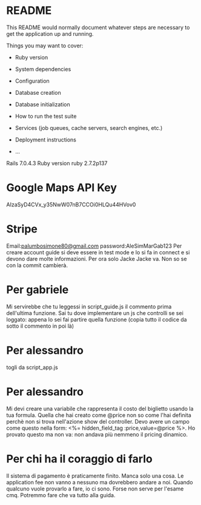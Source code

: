 # README

This README would normally document whatever steps are necessary to get the
application up and running.

Things you may want to cover:

- Ruby version

- System dependencies

- Configuration

- Database creation

- Database initialization

- How to run the test suite

- Services (job queues, cache servers, search engines, etc.)

- Deployment instructions

- ...

Rails 7.0.4.3
Ruby version ruby 2.7.2p137

# Google Maps API Key

AIzaSyD4CVx_y35NwW07nB7CCOi0HLQu44HVov0

# Stripe
Email:palumbosimone80@gmail.com
password:AleSimMarGab123
Per creare account guide si deve essere in test mode e lo si fa in connect e si devono dare molte informazioni.
Per ora solo Jacke Jacke va. Non so se con la commit cambierà. 
# Per gabriele

Mi servirebbe che tu leggessi in script_guide.js il commento prima dell'ultima funzione. Sai tu dove implementare
un js che controlli se sei loggato: appena lo sei fai partire quella funzione (copia tutto il codice da sotto il
commento in poi là)

# Per alessandro

togli da script_app.js

# Per alessandro
  Mi devi creare una variabile che rappresenta il costo del biglietto usando la tua formula. Quella che hai creato come @price non so come l'hai definita perchè non si trova nell'azione show del controller. Devo avere un campo come questo nella form: <%= hidden_field_tag :price,value=@price %>. Ho provato questo ma non va: non andava più nemmeno il pricing dinamico.

# Per chi ha il coraggio di farlo
  Il sistema di pagamento è praticamente finito. Manca solo una cosa. Le application fee non vanno a nessuno ma 
  dovrebbero andare a noi. Quando qualcuno vuole provarlo a fare, io ci sono. Forse non serve per l'esame cmq. 
  Potremmo fare che va tutto alla guida.